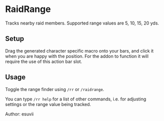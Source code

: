 # RaidRange

Tracks nearby raid members. Supported range values are 5, 10, 15, 20 yds.


## Setup

Drag the generated character specific macro onto your bars, and click it when you are happy with the position. For the addon to function it will require the use of this action bar slot.


## Usage

Toggle the range finder using ``/rr`` or ``/raidrange``.

You can type ``/rr help`` for a list of other commands, i.e. for adjusting settings or the range value being tracked.



Author: esuvii